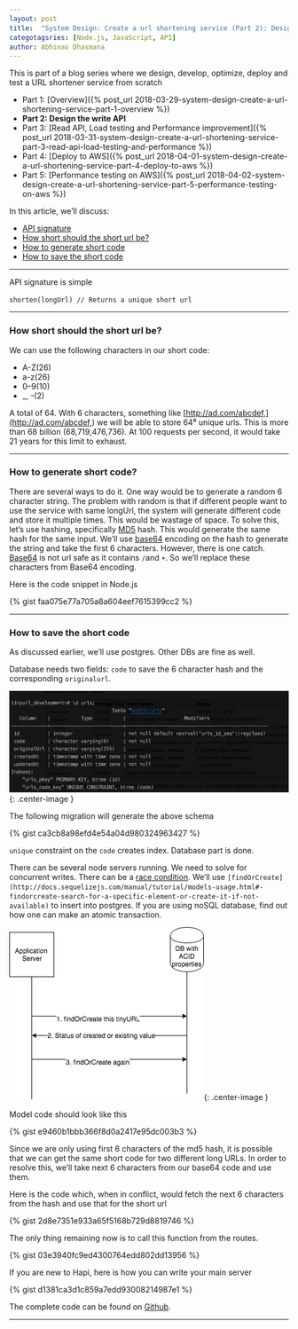 ```yaml
---
layout: post
title:  "System Design: Create a url shortening service (Part 2): Design the write API"
categotagsries: [Node.js, JavaScript, API]
author: Abhinav Dhasmana
---
```


This is part of a blog series where we design, develop, optimize, deploy and test a URL shortener service from scratch

*   Part 1: [Overview]({% post_url 2018-03-29-system-design-create-a-url-shortening-service-part-1-overview %})
*   **Part 2: Design the write API**
*   Part 3: [Read API, Load testing and Performance improvement]({% post_url 2018-03-31-system-design-create-a-url-shortening-service-part-3-read-api-load-testing-and-performance %})
*   Part 4: [Deploy to AWS]({% post_url 2018-04-01-system-design-create-a-url-shortening-service-part-4-deploy-to-aws %})
*   Part 5: [Performance testing on AWS]({% post_url 2018-04-02-system-design-create-a-url-shortening-service-part-5-performance-testing-on-aws %})

In this article, we’ll discuss:

*   [API signature](#372c)
*   [How short should the short url be?](#ed91)
*   [How to generate short code](#4705)
*   [How to save the short code](#5172)

* * *

API signature is simple

`shorten(longUrl) // Returns a unique short url`

* * *

### How short should the short url be?

We can use the following characters in our short code:

*   A-Z(26)
*   a-z(26)
*   0–9(10)
*   _, -(2)

A total of 64\. With 6 characters, something like [http://ad.com/abcdef,](http://ad.com/abcdef,) we will be able to store 64⁶ unique urls. This is more than 68 billion (68,719,476,736). At 100 requests per second, it would take 21 years for this limit to exhaust.

* * *

### How to generate short code?

There are several ways to do it. One way would be to generate a random 6 character string. The problem with random is that if different people want to use the service with same longUrl, the system will generate different code and store it multiple times. This would be wastage of space. To solve this, let’s use hashing, specifically [MD5](https://en.wikipedia.org/wiki/MD5) hash. This would generate the same hash for the same input. We’ll use [base64](https://en.wikipedia.org/wiki/Base64#Base64_table) encoding on the hash to generate the string and take the first 6 characters. However, there is one catch. [Base64](https://en.wikipedia.org/wiki/Base64#Base64_table) is not url safe as it contains `/`and `+`. So we’ll replace these characters from Base64 encoding.

Here is the code snippet in Node.js

{% gist faa075e77a705a8a604eef7615399cc2 %}

* * *

### How to save the short code

As discussed earlier, we’ll use postgres. Other DBs are fine as well.

Database needs two fields: `code` to save the 6 character hash and the corresponding `originalurl`.

![](/images/blog/system-design-2/1.png){: .center-image }

The following migration will generate the above schema

{% gist ca3cb8a98efd4e54a04d980324963427 %}

`unique` constraint on the `code` creates index. Database part is done.

There can be several node servers running. We need to solve for concurrent writes. There can be a [race condition](https://stackoverflow.com/questions/4069718/postgres-insert-if-does-not-exist-already/13342031#13342031). We’ll use `[findOrCreate](http://docs.sequelizejs.com/manual/tutorial/models-usage.html#-findorcreate-search-for-a-specific-element-or-create-it-if-not-available)` to insert into postgres. If you are using noSQL database, find out how one can make an atomic transaction.

![](/images/blog/system-design-2/2.png){: .center-image }

Model code should look like this

{% gist e9460b1bbb366f8d0a2417e95dc003b3 %}

Since we are only using first 6 characters of the md5 hash, it is possible that we can get the same short code for two different long URLs. In order to resolve this, we’ll take next 6 characters from our base64 code and use them.

Here is the code which, when in conflict, would fetch the next 6 characters from the hash and use that for the short url

{% gist 2d8e7351e933a65f5168b729d8819746 %}

The only thing remaining now is to call this function from the routes.

{% gist 03e3940fc9ed4300764edd802dd13956 %}

If you are new to Hapi, here is how you can write your main server

{% gist d1381ca3d1c859a7edd93008214987e1 %}

The complete code can be found on [Github](https://github.com/abhinavdhasmana/tinyUrl).

* * *